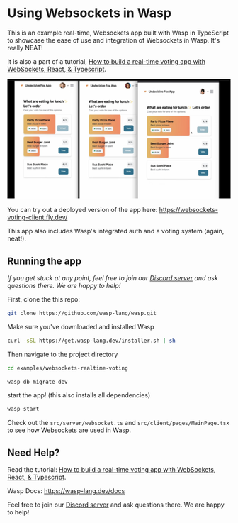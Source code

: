 # Using Websockets in Wasp

This is an example real-time, Websockets app built with Wasp in TypeScript to showcase the ease of use and integration of Websockets in Wasp. It's really NEAT!

It is also a part of a tutorial, [How to build a real-time voting app with WebSockets, React, & Typescript](https://wasp-lang.dev/blog/2023/08/09/build-real-time-voting-app-websockets-react-typescript).

[![wasp websockets app](image.png)](https://www.youtube.com/watch?v=Twy-2P0Co6M)

You can try out a deployed version of the app here: https://websockets-voting-client.fly.dev/

This app also includes Wasp's integrated auth and a voting system (again, neat!).

## Running the app

*If you get stuck at any point, feel free to join our [Discord server](https://discord.gg/rzdnErX) and ask questions there. We are happy to help!*

First, clone the this repo:
```bash
git clone https://github.com/wasp-lang/wasp.git
```

Make sure you've downloaded and installed Wasp
```bash
curl -sSL https://get.wasp-lang.dev/installer.sh | sh
```

Then navigate to the project directory
```bash
cd examples/websockets-realtime-voting
```

```bash
wasp db migrate-dev
```
  
start the app! (this also installs all dependencies)
```bash
wasp start
```

Check out the `src/server/websocket.ts` and `src/client/pages/MainPage.tsx` to see how Websockets are used in Wasp.

## Need Help?

Read the tutorial: [How to build a real-time voting app with WebSockets, React, & Typescript](https://wasp-lang.dev/blog/2023/08/09/build-real-time-voting-app-websockets-react-typescript).

Wasp Docs: https://wasp-lang.dev/docs

Feel free to join our [Discord server](https://discord.gg/rzdnErX) and ask questions there. We are happy to help!